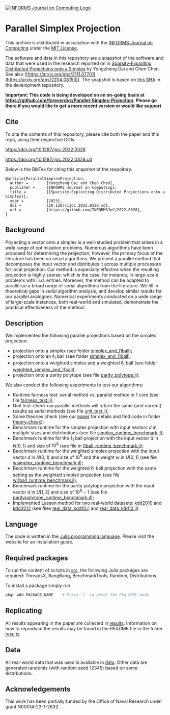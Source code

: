 
[![INFORMS Journal on Computing Logo](https://INFORMSJoC.github.io/logos/INFORMS_Journal_on_Computing_Header.jpg)](https://pubsonline.informs.org/journal/ijoc)

# Parallel Simplex Projection

This archive is distributed in association with the [INFORMS Journal on
Computing](https://pubsonline.informs.org/journal/ijoc) under the [MIT License](LICENSE).

The software and data in this repository are a snapshot of the software and data
that were used in the research reported on in [Sparsity-Exploiting Distributed Projections onto a Simplex](https://doi.org/10.1287/ijoc.2022.0328) by Yongzheng Dai and Chen Chen.  See also ([https://arxiv.org/abs/2111.07701](https://arxiv.org/abs/2204.08153)). The snapshot is based on 
[this SHA](https://github.com/tkralphs/JoCTemplate/commit/f7f30c63adbcb0811e5a133e1def696b74f3ba15) 
in the development repository.

**Important: This code is being developed on an on-going basis at
https://github.com/foreverdyz/Parallel-Simplex-Projection. Please go there if you would like to
get a more recent version or would like support**


## Cite

To cite the contents of this repository, please cite both the paper and this repo, using their respective DOIs.

https://doi.org/10.1287/ijoc.2022.0328

https://doi.org/10.1287/ijoc.2022.0328.cd

Below is the BibTex for citing this snapshot of the respoitory.

```
@article{ParallelSimplexProjection,
  author =        {Yongzheng Dai and Chen Chen},
  publisher =     {INFORMS Journal on Computing},
  title =         {{Sparsity-Exploiting Distributed Projections onto a Simplex}},
  year =          {2023},
  doi =           {10.1287/ijoc.2022.0328.cd},
  url =           {https://github.com/INFORMSJoC/2022.0328},
}  
```

## Background 

Projecting a vector onto a simplex is a well-studied problem that arises in a wide range of optimization problems.  Numerous algorithms have been proposed for determining the projection; however, the primary focus of the literature has been on serial algorithms. We present a parallel method that decomposes the input vector and distributes it across multiple processors for local projection. Our method is especially effective when the resulting projection is highly sparse; which is the case, for instance, in large-scale problems with i.i.d. entries. Moreover, the method can be adapted to parallelize a broad range of serial algorithms from the literature. We fill in theoretical gaps in serial algorithm analysis, and develop similar results for our parallel analogues. Numerical experiments conducted on a wide range of large-scale instances, both real-world and simulated, demonstrate the practical effectiveness of the method.  

## Description

We implemented the following parallel projections based on the simplex projection:
- projection onto a simplex (see folder [simplex_and_l1ball](src/simplex_and_l1ball));
- projection onto an $\ell_1$ ball (see folder [simplex_and_l1ball](src/simplex_and_l1ball));
- projection onto a weighted simplex and a weighted $\ell_1$ ball (see folder [weighted_simplex_and_l1ball](src/weighted_simplex_and_l1ball));
- projection onto a parity polytope (see file [parity_polytope.jl](src/parity_polytope.jl));

We also conduct the following experiments to test our algorithms:
- Runtime fairness test: serial method vs. parallel method in 1 core (see file [fairness_test.jl](src/fairness_test.jl));
- Unit test: check our parallel methods will return the same (and correct) results as serial methods (see file [unit_test.jl](src/unit_test.jl)); 
- Some theories check (see our [paper](https://doi.org/10.1287/ijoc.2022.0328) for details and find code in folder [theory_check](src/theory_check));
- Benchmark runtime for the simplex projection with input vectors $d$ in multiple sizes and distributions (see file [simplex_runtime_benchmark.jl](src/simplex_runtime_benchmark.jl));
- Benchmark runtime for the $\ell_1$ ball projection with the input vector $d$ in $N(0,1)$ and size of $10^8$ (see file in [l1ball_runtime_benchmark.jl](src/l1ball_runtime_benchmark.jl));
- Benchmark runtime for the weighted simplex projection with the input vector $d$ in $N(0,1)$ and size of $10^8$ and the weight $w$ in $U[0,1]$ (see file [wsimplex_runtime_benchmark.jl](src/wsimplex_runtime_benchmark.jl));
- Benchmark runtime for the weighted $\ell_1$ ball projection with the same setting as the weighted simplex projection (see file [wl1ball_runtime_benchmark.jl](src/wl1ball_runtime_benchmark.jl));
- Benchmark runtime for the parity polytope projection with the input vector $d$ in $U[1,2]$ and size of $10^8-1$ (see file [paritypolytope_runtime_benchmark.jl](src/paritypolytope_runtime_benchmark.jl));
- Implemented Lasson method for two real-world datasets: [kdd2010](https://www.csie.ntu.edu.tw/~cjlin/libsvmtools/datasets/binary.html#kdd2010%20(algebra)) and [kdd2012](https://www.csie.ntu.edu.tw/~cjlin/libsvmtools/datasets/binary.html#kdd2012) (see files [real_data_kdd10.jl](src/real_data_kdd10.jl) and [real_data_kdd12.jl](src/real_data_kdd12.jl)).

## Language

The code is written in the [Julia programming language](https://julialang.org). Please visit the website for an installation guide. 

## Required packages 

To run the content of scripts in [src](src), the following Julia packages are required: ThreadsX, BangBang, BenchmarkTools, Random, Distributions.

To install a package simply run

```julia
pkg> add PACKAGE_NAME    # Press ']' to enter the Pkg REPL mode.
```

## Replicating

All results appearing in the paper are collected in [results](results). Information on how to reproduce the results may be found in the README file in the folder [results](results).

## Data 

All real-world data that was used is available in [data](data). Other data are generated randomly (with random seed 12345) based on some distributions.

## Acknowledgements

This work has been partially funded by the Office of Naval Research under grant N00014-23-1-2632.
